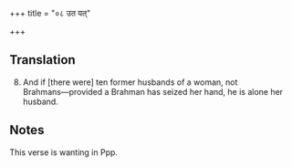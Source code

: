 +++
title = "०८ उत यत्"

+++
## Translation
8. And if \[there were\] ten former husbands of a woman, not  
Brahmans—provided a Brahman has seized her hand, he is alone her  
husband.

## Notes
This verse is wanting in Ppp.
